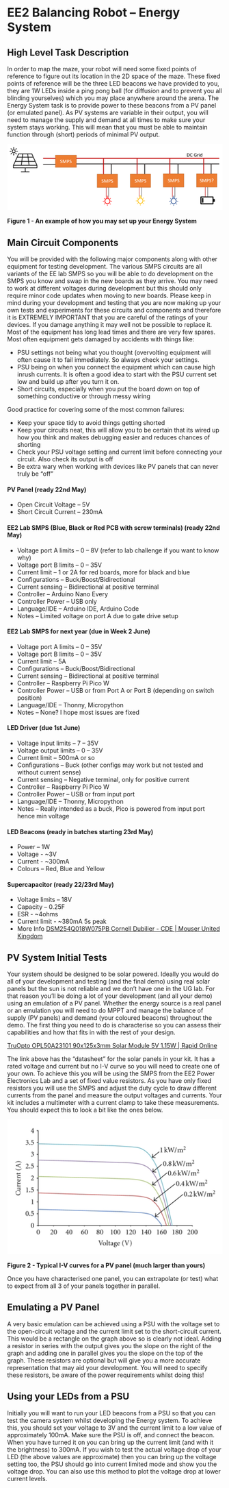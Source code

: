# EE2 Balancing Robot – Energy System

## High Level Task Description
In order to map the maze, your robot will need some fixed points of reference to figure out its location in the 2D space of the maze. These fixed points of reference will be the three LED beacons we have provided to you, they are 1W LEDs inside a ping pong ball (for diffusion and to prevent you all blinding yourselves) which you may place anywhere around the arena.
The Energy System task is to provide power to these beacons from a PV panel (or emulated panel). As PV systems are variable in their output, you will need to manage the supply and demand at all times to make sure your system stays working. This will mean that you must be able to maintain function through (short) periods of minimal PV output.

![My Image](figure_1.png)

__Figure 1 - An example of how you may set up your Energy System__

## Main Circuit Components
You will be provided with the following major components along with other equipment for testing development. The various SMPS circuits are all variants of the EE lab SMPS so you will be able to do development on the SMPS you know and swap in the new boards as they arrive. You may need to work at different voltages during development but this should only require minor code updates when moving to new boards.
Please keep in mind during your development and testing that you are now making up your own tests and experiments for these circuits and components and therefore it is EXTREMELY IMPORTANT that you are careful of the ratings of your devices. If you damage anything it may well not be possible to replace it. Most of the equipment has long lead times and there are very few spares.
Most often equipment gets damaged by accidents with things like:

- PSU settings not being what you thought (overvolting equipment will often cause it to fail immediately. So always check your settings.
- PSU being on when you connect the equipment which can cause high inrush currents. It is often a good idea to start with the PSU current set low and build up after you turn it on.
- Short circuits, especially when you put the board down on top of something conductive or through messy wiring

Good practice for covering some of the most common failures:

- Keep your space tidy to avoid things getting shorted
- Keep your circuits neat, this will allow you to be certain that its wired up how you think and makes debugging easier and reduces chances of shorting
- Check your PSU voltage setting and current limit before connecting your circuit. Also check its output is off
- Be extra wary when working with devices like PV panels that can never truly be “off”

#### PV Panel (ready 22nd May)
- Open Circuit Voltage – 5V
- Short Circuit Current – 230mA
#### EE2 Lab SMPS (Blue, Black or Red PCB with screw terminals) (ready 22nd May)
- Voltage port A limits – 0 – 8V (refer to lab challenge if you want to know why)
- Voltage port B limits – 0 – 35V
- Current limit – 1 or 2A for red boards, more for black and blue
- Configurations – Buck/Boost/Bidirectional
- Current sensing – Bidirectional at positive terminal
- Controller – Arduino Nano Every
- Controller Power – USB only
- Language/IDE – Arduino IDE, Arduino Code
- Notes – Limited voltage on port A due to gate drive setup
#### EE2 Lab SMPS for next year (due in Week 2 June)
- Voltage port A limits – 0 – 35V
- Voltage port B limits – 0 – 35V
- Current limit – 5A
- Configurations – Buck/Boost/Bidirectional
- Current sensing – Bidirectional at positive terminal
- Controller – Raspberry Pi Pico W
- Controller Power – USB or from Port A or Port B (depending on switch position)
- Language/IDE – Thonny, Micropython
- Notes – None? I hope most issues are fixed
#### LED Driver (due 1st June)
- Voltage input limits – 7 – 35V
- Voltage output limits – 0 – 35V
- Current limit – 500mA or so
- Configurations – Buck (other configs may work but not tested and without current sense)
- Current sensing – Negative terminal, only for positive current
-	Controller – Raspberry Pi Pico W
-	Controller Power – USB or from input port
-	Language/IDE – Thonny, Micropython
-	Notes – Really intended as a buck, Pico is powered from input port hence min voltage
#### LED Beacons (ready in batches starting 23rd May)
-	Power – 1W
-	Voltage - ~3V
-	Current - ~300mA
-	Colours – Red, Blue and Yellow
#### Supercapacitor (ready 22/23rd May)
-	Voltage limits – 18V
-	Capacity – 0.25F
-	ESR - ~4ohms
-	Current limit - ~380mA 5s peak
-	More Info [DSM254Q018W075PB Cornell Dubilier - CDE | Mouser United Kingdom](https://www.mouser.co.uk/ProductDetail/Cornell-Dubilier-CDE/DSM254Q018W075PB?qs=rQFj71Wb1eXTUSitfenP%2Fw%3D%3D)

## PV System Initial Tests
Your system should be designed to be solar powered. Ideally you would do all of your development and testing (and the final demo) using real solar panels but the sun is not reliable and we don’t have one in the UG lab. For that reason you’ll be doing a lot of your development (and all your demo) using an emulation of a PV panel.
Whether the energy source is a real panel or an emulation you will need to do MPPT and manage the balance of supply (PV panels) and demand (your coloured beacons) throughout the demo.
The first thing you need to do is characterise so you can assess their capabilities and how that fits in with the rest of your design.

[TruOpto OPL50A23101 90x125x3mm Solar Module 5V 1.15W | Rapid Online](https://www.rapidonline.com/truopto-opl50a23101-90x125x3mm-solar-module-5v-1-15w-55-0016)

The link above has the “datasheet” for the solar panels in your kit. It has a rated voltage and current but no I-V curve so you will need to create one of your own. To achieve this you will be using the SMPS from the EE2 Power Electronics Lab and a set of fixed value resistors. As you have only fixed resistors you will use the SMPS and adjust the duty cycle to draw different currents from the panel and measure the output voltages and currents. Your kit includes a multimeter with a current clamp to take these measurements. You should expect this to look a bit like the ones below.

![My Image](figure2.png)

__Figure 2 - Typical I-V curves for a PV panel  (much larger than yours)__

Once you have characterised one panel, you can extrapolate (or test) what to expect from all 3 of your panels together in parallel. 

## Emulating a PV Panel
A very basic emulation can be achieved using a PSU with the voltage set to the open-circuit voltage and the current limit set to the short-circuit current. This would be a rectangle on the graph above so is clearly not ideal. Adding a resistor in series with the output gives you the slope on the right of the graph and adding one in parallel gives you the slope on the top of the graph. These resistors are optional but will give you a more accurate representation that may aid your development. You will need to specify these resistors, be aware of the power requirements whilst doing this!
## Using your LEDs from a PSU
Initially you will want to run your LED beacons from a PSU so that you can test the camera system whilst developing the Energy system. To achieve this, you should set your voltage to 3V and the current limit to a low value of approximately 100mA. Make sure the PSU is off, and connect the beacon. When you have turned it on you can bring up the current limit (and with it the brightness) to 300mA. If you wish to test the actual voltage drop of your LED (the above values are approximate) then you can bring up the voltage setting too, the PSU should go into current limited mode and show you the voltage drop. You can also use this method to plot the voltage drop at lower current levels.

